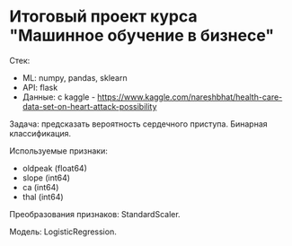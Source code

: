 # Итоговый проект курса "Машинное обучение в бизнесе"

Стек:

+ ML: numpy, pandas, sklearn
+ API: flask
+ Данные: с kaggle - https://www.kaggle.com/nareshbhat/health-care-data-set-on-heart-attack-possibility

Задача: предсказать вероятность сердечного приступа. Бинарная классификация.

Используемые признаки:

- oldpeak (float64)
- slope (int64)
- ca (int64)
- thal (int64)

Преобразования признаков: StandardScaler.

Модель: LogisticRegression.
